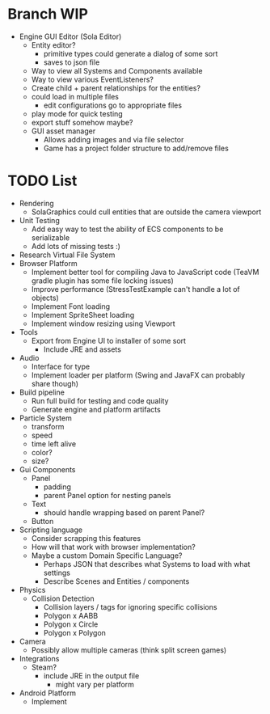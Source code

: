 # Branch WIP
* Engine GUI Editor (Sola Editor)
  * Entity editor?
    * primitive types could generate a dialog of some sort
    * saves to json file
  * Way to view all Systems and Components available
  * Way to view various EventListeners?
  * Create child + parent relationships for the entities?
  * could load in multiple files
    * edit configurations go to appropriate files
  * play mode for quick testing
  * export stuff somehow maybe?
  * GUI asset manager
    * Allows adding images and via file selector
    * Game has a project folder structure to add/remove files

# TODO List
* Rendering
  * SolaGraphics could cull entities that are outside the camera viewport
* Unit Testing
  * Add easy way to test the ability of ECS components to be serializable
  * Add lots of missing tests :)
* Research Virtual File System
* Browser Platform
  * Implement better tool for compiling Java to JavaScript code (TeaVM gradle plugin has some file locking issues)
  * Improve performance (StressTestExample can't handle a lot of objects)
  * Implement Font loading
  * Implement SpriteSheet loading
  * Implement window resizing using Viewport
* Tools
  * Export from Engine UI to installer of some sort
    * Include JRE and assets
* Audio
  * Interface for type
  * Implement loader per platform (Swing and JavaFX can probably share though)
* Build pipeline
  * Run full build for testing and code quality
  * Generate engine and platform artifacts
* Particle System
  * transform
  * speed
  * time left alive
  * color?
  * size?
* Gui Components
  * Panel
    * padding
    * parent Panel option for nesting panels
  * Text
    * should handle wrapping based on parent Panel?
  * Button
* Scripting language
  * Consider scrapping this features
  * How will that work with browser implementation?
  * Maybe a custom Domain Specific Language?
    * Perhaps JSON that describes what Systems to load with what settings
    * Describe Scenes and Entities / components
* Physics
  * Collision Detection
    * Collision layers / tags for ignoring specific collisions
    * Polygon x AABB
    * Polygon x Circle
    * Polygon x Polygon
* Camera
  * Possibly allow multiple cameras (think split screen games)
* Integrations
  * Steam?
    * include JRE in the output file
      * might vary per platform
* Android Platform
  * Implement
